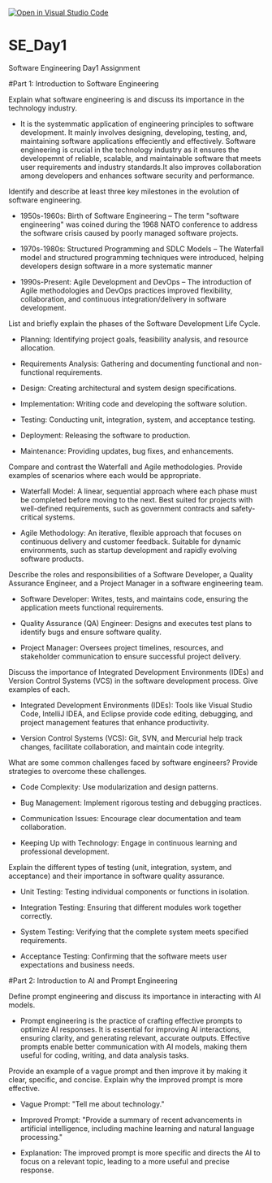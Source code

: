 [![Open in Visual Studio Code](https://classroom.github.com/assets/open-in-vscode-2e0aaae1b6195c2367325f4f02e2d04e9abb55f0b24a779b69b11b9e10269abc.svg)](https://classroom.github.com/online_ide?assignment_repo_id=18325369&assignment_repo_type=AssignmentRepo)
# SE_Day1
Software Engineering Day1 Assignment

#Part 1: Introduction to Software Engineering

Explain what software engineering is and discuss its importance in the technology industry.

* It is the systemmatic application of engineering principles to software development. It mainly involves designing, developing, testing, and, maintaining software applications effeciently and effectively. Software engineering is crucial in the technology industry as it ensures the developemnt of reliable, scalable, and maintainable software that meets user requirements and industry standards.It also improves collaboration among developers and enhances software security and performance.


Identify and describe at least three key milestones in the evolution of software engineering.

* 1950s-1960s: Birth of Software Engineering – The term "software engineering" was coined during the 1968 NATO conference to address the software crisis caused by poorly managed software projects.

* 1970s-1980s: Structured Programming and SDLC Models – The Waterfall model and structured programming techniques were introduced, helping developers design software in a more systematic manner

* 1990s-Present: Agile Development and DevOps – The introduction of Agile methodologies and DevOps practices improved flexibility, collaboration, and continuous integration/delivery in software development.


List and briefly explain the phases of the Software Development Life Cycle.

* Planning: Identifying project goals, feasibility analysis, and resource allocation.

* Requirements Analysis: Gathering and documenting functional and non-functional requirements.

* Design: Creating architectural and system design specifications.

* Implementation: Writing code and developing the software solution.

* Testing: Conducting unit, integration, system, and acceptance testing.

* Deployment: Releasing the software to production.

* Maintenance: Providing updates, bug fixes, and enhancements.


Compare and contrast the Waterfall and Agile methodologies. Provide examples of scenarios where each would be appropriate.

* Waterfall Model: A linear, sequential approach where each phase must be completed before moving to the next. Best suited for projects with well-defined requirements, such as government contracts and safety-critical systems.

* Agile Methodology: An iterative, flexible approach that focuses on continuous delivery and customer feedback. Suitable for dynamic environments, such as startup development and rapidly evolving software products.


Describe the roles and responsibilities of a Software Developer, a Quality Assurance Engineer, and a Project Manager in a software engineering team.

* Software Developer: Writes, tests, and maintains code, ensuring the application meets functional requirements.

* Quality Assurance (QA) Engineer: Designs and executes test plans to identify bugs and ensure software quality.

* Project Manager: Oversees project timelines, resources, and stakeholder communication to ensure successful project delivery.


Discuss the importance of Integrated Development Environments (IDEs) and Version Control Systems (VCS) in the software development process. Give examples of each.

* Integrated Development Environments (IDEs): Tools like Visual Studio Code, IntelliJ IDEA, and Eclipse provide code editing, debugging, and project management features that enhance productivity.

* Version Control Systems (VCS): Git, SVN, and Mercurial help track changes, facilitate collaboration, and maintain code integrity.


What are some common challenges faced by software engineers? Provide strategies to overcome these challenges.

* Code Complexity: Use modularization and design patterns.

* Bug Management: Implement rigorous testing and debugging practices.

* Communication Issues: Encourage clear documentation and team collaboration.

* Keeping Up with Technology: Engage in continuous learning and professional development.


Explain the different types of testing (unit, integration, system, and acceptance) and their importance in software quality assurance.

* Unit Testing: Testing individual components or functions in isolation.

* Integration Testing: Ensuring that different modules work together correctly.

* System Testing: Verifying that the complete system meets specified requirements.

* Acceptance Testing: Confirming that the software meets user expectations and business needs.


#Part 2: Introduction to AI and Prompt Engineering


Define prompt engineering and discuss its importance in interacting with AI models.

* Prompt engineering is the practice of crafting effective prompts to optimize AI responses. It is essential for improving AI interactions, ensuring clarity, and generating relevant, accurate outputs. Effective prompts enable better communication with AI models, making them useful for coding, writing, and data analysis tasks.


Provide an example of a vague prompt and then improve it by making it clear, specific, and concise. Explain why the improved prompt is more effective.

* Vague Prompt: "Tell me about technology."

* Improved Prompt: "Provide a summary of recent advancements in artificial intelligence, including machine learning and natural language processing."

* Explanation: The improved prompt is more specific and directs the AI to focus on a relevant topic, leading to a more useful and precise response.